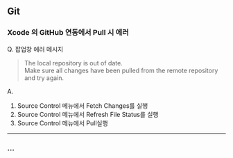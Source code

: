 ## Git

### Xcode 의 GitHub 연동에서 Pull 시 에러

Q. 팝업창 에러 메시지
> The local repository is out of date.   
> Make sure all changes have been pulled from the remote repository and try again.   

A.
1. Source Control 메뉴에서 Fetch Changes를 실행
2. Source Control 메뉴에서 Refresh File Status를 실행
3. Source Control 메뉴에서 Pull실행 

***

### ...
